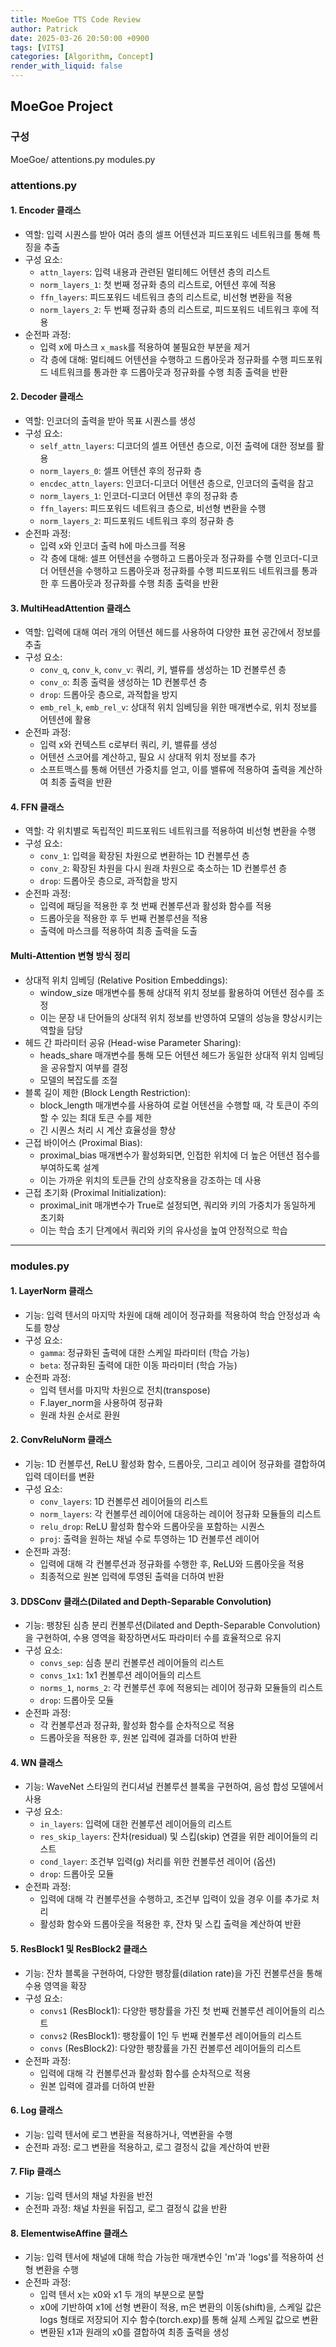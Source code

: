 ```yaml
---
title: MoeGoe TTS Code Review
author: Patrick
date: 2025-03-26 20:50:00 +0900
tags: [VITS]
categories: [Algorithm, Concept]
render_with_liquid: false
---
```

## MoeGoe Project
### 구성
MoeGoe/
attentions.py
modules.py

### attentions.py
#### 1. Encoder 클래스
- 역할: 입력 시퀀스를 받아 여러 층의 셀프 어텐션과 피드포워드 네트워크를 통해 특징을 추출​
- 구성 요소:
    - `attn_layers`: 입력 내용과 관련된 멀티헤드 어텐션 층의 리스트
    - `norm_layers_1`: 첫 번째 정규화 층의 리스트로, 어텐션 후에 적용
    - `ffn_layers`: 피드포워드 네트워크 층의 리스트로, 비선형 변환을 적용
    - `norm_layers_2`: 두 번째 정규화 층의 리스트로, 피드포워드 네트워크 후에 적용​
- 순전파 과정:
    - 입력 x에 마스크 `x_mask`를 적용하여 불필요한 부분을 제거​
    - 각 층에 대해:
        멀티헤드 어텐션을 수행하고 드롭아웃과 정규화를 수행
        피드포워드 네트워크를 통과한 후 드롭아웃과 정규화를 수행
        최종 출력을 반환

#### 2. Decoder 클래스
- 역할: 인코더의 출력을 받아 목표 시퀀스를 생성
- 구성 요소:
    - `self_attn_layers`: 디코더의 셀프 어텐션 층으로, 이전 출력에 대한 정보를 활용
    - `norm_layers_0`: 셀프 어텐션 후의 정규화 층
    - `encdec_attn_layers`: 인코더-디코더 어텐션 층으로, 인코더의 출력을 참고
    - `norm_layers_1`: 인코더-디코더 어텐션 후의 정규화 층
    - `ffn_layers`: 피드포워드 네트워크 층으로, 비선형 변환을 수행
    - `norm_layers_2`: 피드포워드 네트워크 후의 정규화 층
- 순전파 과정:
    - 입력 x와 인코더 출력 h에 마스크를 적용
    - 각 층에 대해:​
        셀프 어텐션을 수행하고 드롭아웃과 정규화를 수행
        인코더-디코더 어텐션을 수행하고 드롭아웃과 정규화를 수행
        피드포워드 네트워크를 통과한 후 드롭아웃과 정규화를 수행
    최종 출력을 반환

#### 3. MultiHeadAttention 클래스
- 역할: 입력에 대해 여러 개의 어텐션 헤드를 사용하여 다양한 표현 공간에서 정보를 추출
- 구성 요소:
    - `conv_q`, `conv_k`, `conv_v`: 쿼리, 키, 밸류를 생성하는 1D 컨볼루션 층
    - `conv_o`: 최종 출력을 생성하는 1D 컨볼루션 층
    - `drop`: 드롭아웃 층으로, 과적합을 방지
    - `emb_rel_k`, `emb_rel_v`: 상대적 위치 임베딩을 위한 매개변수로, 위치 정보를 어텐션에 활용
- 순전파 과정:
    - 입력 x와 컨텍스트 c로부터 쿼리, 키, 밸류를 생성
    - 어텐션 스코어를 계산하고, 필요 시 상대적 위치 정보를 추가
    - 소프트맥스를 통해 어텐션 가중치를 얻고, 이를 밸류에 적용하여 출력을 계산하여 최종 출력을 반환

#### 4. FFN 클래스
- 역할: 각 위치별로 독립적인 피드포워드 네트워크를 적용하여 비선형 변환을 수행
- 구성 요소:
    - `conv_1`: 입력을 확장된 차원으로 변환하는 1D 컨볼루션 층
    - `conv_2`: 확장된 차원을 다시 원래 차원으로 축소하는 1D 컨볼루션 층
    - `drop`: 드롭아웃 층으로, 과적합을 방지
- 순전파 과정:
    - 입력에 패딩을 적용한 후 첫 번째 컨볼루션과 활성화 함수를 적용
    - 드롭아웃을 적용한 후 두 번째 컨볼루션을 적용
    - 출력에 마스크를 적용하여 최종 출력을 도출

#### Multi-Attention 변형 방식 정리
- 상대적 위치 임베딩 (Relative Position Embeddings): 
    - window_size 매개변수를 통해 상대적 위치 정보를 활용하여 어텐션 점수를 조정
    - 이는 문장 내 단어들의 상대적 위치 정보를 반영하여 모델의 성능을 향상시키는 역할을 담당
- 헤드 간 파라미터 공유 (Head-wise Parameter Sharing):
    - heads_share 매개변수를 통해 모든 어텐션 헤드가 동일한 상대적 위치 임베딩을 공유할지 여부를 결정
    - 모델의 복잡도를 조절
- 블록 길이 제한 (Block Length Restriction):
    - block_length 매개변수를 사용하여 로컬 어텐션을 수행할 때, 각 토큰이 주의할 수 있는 최대 토큰 수를 제한
    - 긴 시퀀스 처리 시 계산 효율성을 향상
- 근접 바이어스 (Proximal Bias):
    - proximal_bias 매개변수가 활성화되면, 인접한 위치에 더 높은 어텐션 점수를 부여하도록 설계
    - 이는 가까운 위치의 토큰들 간의 상호작용을 강조하는 데 사용
- 근접 초기화 (Proximal Initialization):
    - proximal_init 매개변수가 True로 설정되면, 쿼리와 키의 가중치가 동일하게 초기화
    - 이는 학습 초기 단계에서 쿼리와 키의 유사성을 높여 안정적으로 학습

---

### modules.py
#### 1. LayerNorm 클래스
- 기능: 입력 텐서의 마지막 차원에 대해 레이어 정규화를 적용하여 학습 안정성과 속도를 향상​
- 구성 요소:
    - `gamma`: 정규화된 출력에 대한 스케일 파라미터 (학습 가능)​
    - `beta`: 정규화된 출력에 대한 이동 파라미터 (학습 가능)​
- 순전파 과정:
    - 입력 텐서를 마지막 차원으로 전치(transpose)
    - F.layer_norm을 사용하여 정규화
    - 원래 차원 순서로 환원

#### 2. ConvReluNorm 클래스
- 기능: 1D 컨볼루션, ReLU 활성화 함수, 드롭아웃, 그리고 레이어 정규화를 결합하여 입력 데이터를 변환
- 구성 요소:
    - `conv_layers`: 1D 컨볼루션 레이어들의 리스트​
    - `norm_layers`: 각 컨볼루션 레이어에 대응하는 레이어 정규화 모듈들의 리스트​
    - `relu_drop`: ReLU 활성화 함수와 드롭아웃을 포함하는 시퀀스​
    - `proj`: 출력을 원하는 채널 수로 투영하는 1D 컨볼루션 레이어​
- 순전파 과정:
    - 입력에 대해 각 컨볼루션과 정규화를 수행한 후, ReLU와 드롭아웃을 적용​
    - 최종적으로 원본 입력에 투영된 출력을 더하여 반환

#### 3. DDSConv 클래스(Dilated and Depth-Separable Convolution)
- 기능: 팽창된 심층 분리 컨볼루션(Dilated and Depth-Separable Convolution)을 구현하여, 수용 영역을 확장하면서도 파라미터 수를 효율적으로 유지
- 구성 요소:
    - `convs_sep`: 심층 분리 컨볼루션 레이어들의 리스트​
    - `convs_1x1`: 1x1 컨볼루션 레이어들의 리스트​
    - `norms_1`, `norms_2`: 각 컨볼루션 후에 적용되는 레이어 정규화 모듈들의 리스트​
    - `drop`: 드롭아웃 모듈​
- 순전파 과정:
    - 각 컨볼루션과 정규화, 활성화 함수를 순차적으로 적용
    - 드롭아웃을 적용한 후, 원본 입력에 결과를 더하여 반환

#### 4. WN 클래스
- 기능: WaveNet 스타일의 컨디셔널 컨볼루션 블록을 구현하여, 음성 합성 모델에서 사용
- 구성 요소:
    - `in_layers`: 입력에 대한 컨볼루션 레이어들의 리스트​
    - `res_skip_layers`: 잔차(residual) 및 스킵(skip) 연결을 위한 레이어들의 리스트​
    - `cond_layer`: 조건부 입력(g) 처리를 위한 컨볼루션 레이어 (옵션)​
    - `drop`: 드롭아웃 모듈​
- 순전파 과정:
    - 입력에 대해 각 컨볼루션을 수행하고, 조건부 입력이 있을 경우 이를 추가로 처리
    - 활성화 함수와 드롭아웃을 적용한 후, 잔차 및 스킵 출력을 계산하여 반환​

#### 5. ResBlock1 및 ResBlock2 클래스
- 기능: 잔차 블록을 구현하여, 다양한 팽창률(dilation rate)을 가진 컨볼루션을 통해 수용 영역을 확장
- 구성 요소:
    - `convs1` (ResBlock1): 다양한 팽창률을 가진 첫 번째 컨볼루션 레이어들의 리스트​
    - `convs2` (ResBlock1): 팽창률이 1인 두 번째 컨볼루션 레이어들의 리스트​
    - `convs` (ResBlock2): 다양한 팽창률을 가진 컨볼루션 레이어들의 리스트​
- 순전파 과정:
    - 입력에 대해 각 컨볼루션과 활성화 함수를 순차적으로 적용
    - 원본 입력에 결과를 더하여 반환

#### 6. Log 클래스
- 기능: 입력 텐서에 로그 변환을 적용하거나, 역변환을 수행
- 순전파 과정: 로그 변환을 적용하고, 로그 결정식 값을 계산하여 반환

#### 7. Flip 클래스
- 기능: 입력 텐서의 채널 차원을 반전
- 순전파 과정: 채널 차원을 뒤집고, 로그 결정식 값을 반환

#### 8. ElementwiseAffine 클래스
- 기능: 입력 텐서에 채널에 대해 학습 가능한 매개변수인 'm'과 'logs'를 적용하여 선형 변환을 수행
- 순전파 과정:
    - 입력 텐서 x는 x0와 x1 두 개의 부분으로 분할
    - x0에 기반하여 x1에 선형 변환이 적용, m은 변환의 이동(shift)을, 스케일 값은 logs 형태로 저장되어 지수 함수(torch.exp)를 통해 실제 스케일 값으로 변환
    - 변환된 x1과 원래의 x0를 결합하여 최종 출력을 생성